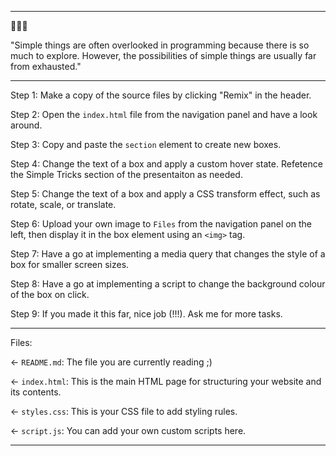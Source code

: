 -----

🔮🔮🔮

"Simple things are often overlooked in programming because there is so much to explore. However, the possibilities of simple things are usually far from exhausted."

-----

Step 1:
Make a copy of the source files by clicking "Remix" in the header.

Step 2:
Open the `index.html` file from the navigation panel and have a look around.

Step 3:
Copy and paste the `section` element to create new boxes.

Step 4:
Change the text of a box and apply a custom hover state. Refetence the Simple Tricks section of the presentaiton as needed.

Step 5:
Change the text of a box and apply a CSS transform effect, such as rotate, scale, or translate.

Step 6:
Upload your own image to `Files` from the navigation panel on the left, then display it in the box element using an `<img>` tag.

Step 7:
Have a go at implementing a media query that changes the style of a box for smaller screen sizes.

Step 8:
Have a go at implementing a script to change the background colour of the box on click.

Step 9:
If you made it this far, nice job (!!!). Ask me for more tasks.

-----

Files:

← `README.md`: The file you are currently reading ;)

← `index.html`: This is the main HTML page for structuring your website and its contents.

← `styles.css`: This is your CSS file to add styling rules.

← `script.js`: You can add your own custom scripts here.

-----